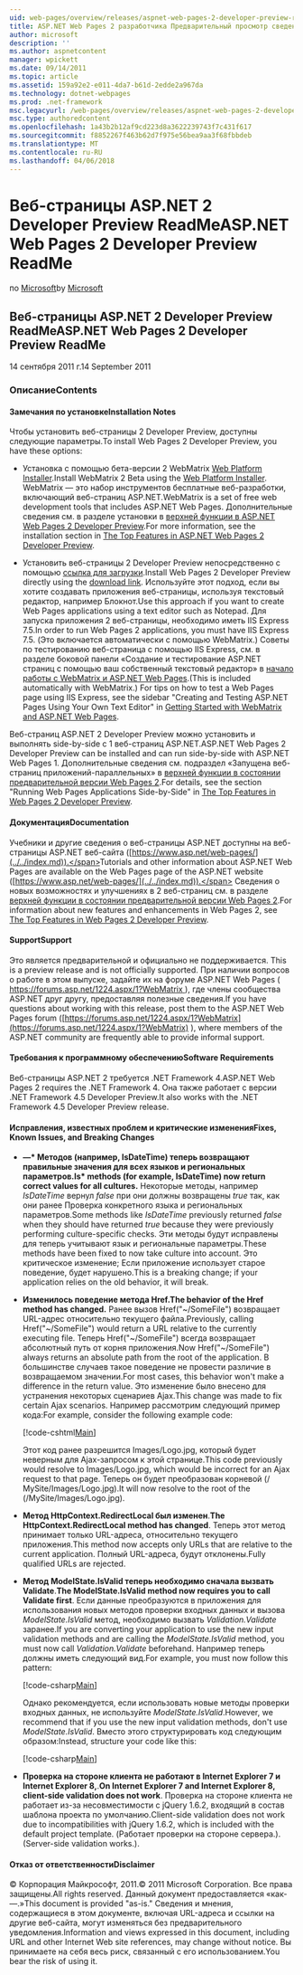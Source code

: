 ```yaml
---
uid: web-pages/overview/releases/aspnet-web-pages-2-developer-preview-readme
title: ASP.NET Web Pages 2 разработчика Предварительный просмотр сведений | Документы Microsoft
author: microsoft
description: ''
ms.author: aspnetcontent
manager: wpickett
ms.date: 09/14/2011
ms.topic: article
ms.assetid: 159a92e2-e011-4da7-b61d-2edde2a967da
ms.technology: dotnet-webpages
ms.prod: .net-framework
msc.legacyurl: /web-pages/overview/releases/aspnet-web-pages-2-developer-preview-readme
msc.type: authoredcontent
ms.openlocfilehash: 1a43b2b12af9cd223d8a3622239743f7c431f617
ms.sourcegitcommit: f8852267f463b62d7f975e56bea9aa3f68fbbdeb
ms.translationtype: MT
ms.contentlocale: ru-RU
ms.lasthandoff: 04/06/2018
---
```

<a name="aspnet-web-pages-2-developer-preview-readme"></a><span data-ttu-id="eae59-102">Веб-страницы ASP.NET 2 Developer Preview ReadMe</span><span class="sxs-lookup"><span data-stu-id="eae59-102">ASP.NET Web Pages 2 Developer Preview ReadMe</span></span>
====================
<span data-ttu-id="eae59-103">по [Microsoft](https://github.com/microsoft)</span><span class="sxs-lookup"><span data-stu-id="eae59-103">by [Microsoft](https://github.com/microsoft)</span></span>

## <a name="aspnet-web-pages-2-developer-preview-readme"></a><span data-ttu-id="eae59-104">Веб-страницы ASP.NET 2 Developer Preview ReadMe</span><span class="sxs-lookup"><span data-stu-id="eae59-104">ASP.NET Web Pages 2 Developer Preview ReadMe</span></span>

<span data-ttu-id="eae59-105">14 сентября 2011 г.</span><span class="sxs-lookup"><span data-stu-id="eae59-105">14 September 2011</span></span>

### <a name="contents"></a><span data-ttu-id="eae59-106">Описание</span><span class="sxs-lookup"><span data-stu-id="eae59-106">Contents</span></span>

#### <a id="_Toc303701284"></a>  <span data-ttu-id="eae59-107">Замечания по установке</span><span class="sxs-lookup"><span data-stu-id="eae59-107">Installation Notes</span></span>

<span data-ttu-id="eae59-108">Чтобы установить веб-страницы 2 Developer Preview, доступны следующие параметры.</span><span class="sxs-lookup"><span data-stu-id="eae59-108">To install Web Pages 2 Developer Preview, you have these options:</span></span>

- <span data-ttu-id="eae59-109">Установка с помощью бета-версии 2 WebMatrix [Web Platform Installer](https://go.microsoft.com/fwlink/?LinkId=226883).</span><span class="sxs-lookup"><span data-stu-id="eae59-109">Install WebMatrix 2 Beta using the [Web Platform Installer](https://go.microsoft.com/fwlink/?LinkId=226883).</span></span> <span data-ttu-id="eae59-110">WebMatrix — это набор инструментов бесплатные веб-разработки, включающий веб-страниц ASP.NET.</span><span class="sxs-lookup"><span data-stu-id="eae59-110">WebMatrix is a set of free web development tools that includes ASP.NET Web Pages.</span></span> <span data-ttu-id="eae59-111">Дополнительные сведения см. в разделе установки в [верхней функции в ASP.NET Web Pages 2 Developer Preview](https://go.microsoft.com/fwlink/?LinkID=227824).</span><span class="sxs-lookup"><span data-stu-id="eae59-111">For more information, see the installation section in [The Top Features in ASP.NET Web Pages 2 Developer Preview](https://go.microsoft.com/fwlink/?LinkID=227824).</span></span>

- <span data-ttu-id="eae59-112">Установить веб-страницы 2 Developer Preview непосредственно с помощью [ссылка для загрузки](https://go.microsoft.com/fwlink/?LinkID=226335).</span><span class="sxs-lookup"><span data-stu-id="eae59-112">Install Web Pages 2 Developer Preview directly using the [download link](https://go.microsoft.com/fwlink/?LinkID=226335).</span></span> <span data-ttu-id="eae59-113">Используйте этот подход, если вы хотите создавать приложения веб-страницы, используя текстовый редактор, например Блокнот.</span><span class="sxs-lookup"><span data-stu-id="eae59-113">Use this approach if you want to create Web Pages applications using a text editor such as Notepad.</span></span> <span data-ttu-id="eae59-114">Для запуска приложения 2 веб-страницы, необходимо иметь IIS Express 7.5.</span><span class="sxs-lookup"><span data-stu-id="eae59-114">In order to run Web Pages 2 applications, you must have IIS Express 7.5.</span></span> <span data-ttu-id="eae59-115">(Это включается автоматически с помощью WebMatrix.) Советы по тестированию веб-страница с помощью IIS Express, см. в разделе боковой панели «Создание и тестирование ASP.NET страниц с помощью ваш собственный текстовый редактор» в [начало работы с WebMatrix и ASP.NET Web Pages](https://go.microsoft.com/fwlink/?LinkId=202889).</span><span class="sxs-lookup"><span data-stu-id="eae59-115">(This is included automatically with WebMatrix.) For tips on how to test a Web Pages page using IIS Express, see the sidebar "Creating and Testing ASP.NET Pages Using Your Own Text Editor" in [Getting Started with WebMatrix and ASP.NET Web Pages](https://go.microsoft.com/fwlink/?LinkId=202889).</span></span>

<span data-ttu-id="eae59-116">Веб-страниц ASP.NET 2 Developer Preview можно установить и выполнять side-by-side с 1 веб-страниц ASP.NET.</span><span class="sxs-lookup"><span data-stu-id="eae59-116">ASP.NET Web Pages 2 Developer Preview can be installed and can run side-by-side with ASP.NET Web Pages 1.</span></span> <a id="a"></a><span data-ttu-id="eae59-117">Дополнительные сведения см. подраздел «Запущена веб-страниц приложений-параллельных» в [верхней функции в состоянии предварительной версии Web Pages 2](https://go.microsoft.com/fwlink/?LinkID=227824).</span><span class="sxs-lookup"><span data-stu-id="eae59-117">For details, see the section "Running Web Pages Applications Side-by-Side" in [The Top Features in Web Pages 2 Developer Preview](https://go.microsoft.com/fwlink/?LinkID=227824).</span></span>

#### <a id="_Toc303701285"></a>  <span data-ttu-id="eae59-118">Документация</span><span class="sxs-lookup"><span data-stu-id="eae59-118">Documentation</span></span>

<span data-ttu-id="eae59-119">Учебники и другие сведения о веб-страницы ASP.NET доступны на веб-страницы ASP.NET веб-сайта ([https://www.asp.net/web-pages/](../../index.md)).</span><span class="sxs-lookup"><span data-stu-id="eae59-119">Tutorials and other information about ASP.NET Web Pages are available on the Web Pages page of the ASP.NET website ([https://www.asp.net/web-pages/](../../index.md)).</span></span> <span data-ttu-id="eae59-120">Сведения о новых возможностях и улучшениях в 2 веб-страниц см. в разделе [верхней функции в состоянии предварительной версии Web Pages 2](https://go.microsoft.com/fwlink/?LinkID=227824).</span><span class="sxs-lookup"><span data-stu-id="eae59-120">For information about new features and enhancements in Web Pages 2, see [The Top Features in Web Pages 2 Developer Preview](https://go.microsoft.com/fwlink/?LinkID=227824).</span></span>

#### <a id="_Toc303701286"></a>  <span data-ttu-id="eae59-121">Support</span><span class="sxs-lookup"><span data-stu-id="eae59-121">Support</span></span>

<a id="_Toc209852135"></a><span data-ttu-id="eae59-122"><a id="_Toc255833657"></a> Это является предварительной и официально не поддерживается.</span><span class="sxs-lookup"><span data-stu-id="eae59-122"><a id="_Toc255833657"></a> This is a preview release and is not officially supported.</span></span> <span data-ttu-id="eae59-123">При наличии вопросов о работе в этом выпуске, задайте их на форуме ASP.NET Web Pages ([ https://forums.asp.net/1224.aspx/1?WebMatrix ](https://forums.asp.net/1224.aspx/1?WebMatrix) ), где члены сообщества ASP.NET друг другу, предоставляя полезные сведения.</span><span class="sxs-lookup"><span data-stu-id="eae59-123">If you have questions about working with this release, post them to the ASP.NET Web Pages forum ([https://forums.asp.net/1224.aspx/1?WebMatrix](https://forums.asp.net/1224.aspx/1?WebMatrix) ), where members of the ASP.NET community are frequently able to provide informal support.</span></span>

#### <a id="_Toc303701287"></a>  <span data-ttu-id="eae59-124">Требования к программному обеспечению</span><span class="sxs-lookup"><span data-stu-id="eae59-124">Software Requirements</span></span>

<span data-ttu-id="eae59-125">Веб-страницы ASP.NET 2 требуется .NET Framework 4.</span><span class="sxs-lookup"><span data-stu-id="eae59-125">ASP.NET Web Pages 2 requires the .NET Framework 4.</span></span> <span data-ttu-id="eae59-126">Она также работает с версии .NET Framework 4.5 Developer Preview.</span><span class="sxs-lookup"><span data-stu-id="eae59-126">It also works with the .NET Framework 4.5 Developer Preview release.</span></span>

<a id="_Toc303701288"></a><a id="_Breaking_Changes"></a>

#### <a name="fixes-known-issues-and-breaking-changes"></a><span data-ttu-id="eae59-127">Исправления, известных проблем и критические изменения</span><span class="sxs-lookup"><span data-stu-id="eae59-127">Fixes, Known Issues, and Breaking Changes</span></span>

<a id="_Toc224729061"></a><a id="_Toc238051347"></a>

- <span data-ttu-id="eae59-128">**—\* Методов (например, IsDateTime) теперь возвращают правильные значения для всех языков и региональных параметров.**</span><span class="sxs-lookup"><span data-stu-id="eae59-128">**Is\* methods (for example, IsDateTime) now return correct values for all cultures.**</span></span> <span data-ttu-id="eae59-129">Некоторые методы, например *IsDateTime* вернул *false* при они должны возвращены *true* так, как они ранее Проверка конкретного языка и региональных параметров.</span><span class="sxs-lookup"><span data-stu-id="eae59-129">Some methods like *IsDateTime* previously returned *false* when they should have returned *true* because they were previously performing culture-specific checks.</span></span> <span data-ttu-id="eae59-130">Эти методы будут исправлены для теперь учитывают язык и региональные параметры.</span><span class="sxs-lookup"><span data-stu-id="eae59-130">These methods have been fixed to now take culture into account.</span></span> <span data-ttu-id="eae59-131">Это критическое изменение; Если приложение использует старое поведение, будет нарушено.</span><span class="sxs-lookup"><span data-stu-id="eae59-131">This is a breaking change; if your application relies on the old behavior, it will break.</span></span>
- <span data-ttu-id="eae59-132">**Изменилось поведение метода Href.**</span><span class="sxs-lookup"><span data-stu-id="eae59-132">**The behavior of the Href method has changed.**</span></span> <span data-ttu-id="eae59-133">Ранее вызов Href("~/SomeFile") возвращает URL-адрес относительно текущего файла.</span><span class="sxs-lookup"><span data-stu-id="eae59-133">Previously, calling Href("~/SomeFile") would return a URL relative to the currently executing file.</span></span> <span data-ttu-id="eae59-134">Теперь Href("~/SomeFile") всегда возвращает абсолютный путь от корня приложения.</span><span class="sxs-lookup"><span data-stu-id="eae59-134">Now Href("~/SomeFile") always returns an absolute path from the root of the application.</span></span> <span data-ttu-id="eae59-135">В большинстве случаев такое поведение не провести различие в возвращаемом значении.</span><span class="sxs-lookup"><span data-stu-id="eae59-135">For most cases, this behavior won't make a difference in the return value.</span></span> <span data-ttu-id="eae59-136">Это изменение было внесено для устранения некоторых сценариев Ajax.</span><span class="sxs-lookup"><span data-stu-id="eae59-136">This change was made to fix certain Ajax scenarios.</span></span> <span data-ttu-id="eae59-137">Например рассмотрим следующий пример кода:</span><span class="sxs-lookup"><span data-stu-id="eae59-137">For example, consider the following example code:</span></span> 

    [!code-cshtml[Main](aspnet-web-pages-2-developer-preview-readme/samples/sample1.cshtml)]

    <span data-ttu-id="eae59-138">Этот код ранее разрешится Images/Logo.jpg, который будет неверным для Ajax-запросом к этой странице.</span><span class="sxs-lookup"><span data-stu-id="eae59-138">This code previously would resolve to Images/Logo.jpg, which would be incorrect for an Ajax request to that page.</span></span> <span data-ttu-id="eae59-139">Теперь он будет преобразован корневой (/ MySite/Images/Logo.jpg).</span><span class="sxs-lookup"><span data-stu-id="eae59-139">It will now resolve to the root of the (/MySite/Images/Logo.jpg).</span></span>
- <span data-ttu-id="eae59-140">**Метод HttpContext.RedirectLocal был изменен**.</span><span class="sxs-lookup"><span data-stu-id="eae59-140">**The HttpContext.RedirectLocal method has changed**.</span></span> <span data-ttu-id="eae59-141">Теперь этот метод принимает только URL-адреса, относительно текущего приложения.</span><span class="sxs-lookup"><span data-stu-id="eae59-141">This method now accepts only URLs that are relative to the current application.</span></span> <span data-ttu-id="eae59-142">Полный URL-адреса, будут отклонены.</span><span class="sxs-lookup"><span data-stu-id="eae59-142">Fully qualified URLs are rejected.</span></span>
- <span data-ttu-id="eae59-143">**Метод ModelState.IsValid теперь необходимо сначала вызвать Validate**.</span><span class="sxs-lookup"><span data-stu-id="eae59-143">**The ModelState.IsValid method now requires you to call Validate first**.</span></span> <span data-ttu-id="eae59-144">Если данные преобразуются в приложения для использования новых методов проверки входных данных и вызова *ModelState.IsValid* метод, необходимо вызвать *Validation.Validate* заранее.</span><span class="sxs-lookup"><span data-stu-id="eae59-144">If you are converting your application to use the new input validation methods and are calling the *ModelState.IsValid* method, you must now call *Validation.Validate* beforehand.</span></span> <span data-ttu-id="eae59-145">Например теперь должны иметь следующий вид.</span><span class="sxs-lookup"><span data-stu-id="eae59-145">For example, you must now follow this pattern:</span></span> 

    [!code-csharp[Main](aspnet-web-pages-2-developer-preview-readme/samples/sample2.cs)]

  <span data-ttu-id="eae59-146">Однако рекомендуется, если использовать новые методы проверки входных данных, не используйте *ModelState.IsValid*.</span><span class="sxs-lookup"><span data-stu-id="eae59-146">However, we recommend that if you use the new input validation methods, don't use *ModelState.IsValid*.</span></span> <span data-ttu-id="eae59-147">Вместо этого структурировать код следующим образом:</span><span class="sxs-lookup"><span data-stu-id="eae59-147">Instead, structure your code like this:</span></span> 

    [!code-csharp[Main](aspnet-web-pages-2-developer-preview-readme/samples/sample3.cs)]
- <span data-ttu-id="eae59-148">**Проверка на стороне клиента не работают в Internet Explorer 7 и Internet Explorer 8,**.</span><span class="sxs-lookup"><span data-stu-id="eae59-148">**On Internet Explorer 7 and Internet Explorer 8, client-side validation does not work**.</span></span> <span data-ttu-id="eae59-149">Проверка на стороне клиента не работает из-за несовместимости с jQuery 1.6.2, входящий в состав шаблона проекта по умолчанию.</span><span class="sxs-lookup"><span data-stu-id="eae59-149">Client-side validation does not work due to incompatibilities with jQuery 1.6.2, which is included with the default project template.</span></span> <span data-ttu-id="eae59-150">(Работает проверки на стороне сервера.).</span><span class="sxs-lookup"><span data-stu-id="eae59-150">(Server-side validation works.).</span></span>

#### <a id="_Toc303701289"></a>  <span data-ttu-id="eae59-151">Отказ от ответственности</span><span class="sxs-lookup"><span data-stu-id="eae59-151">Disclaimer</span></span>

<span data-ttu-id="eae59-152">© Корпорация Майкрософт, 2011.</span><span class="sxs-lookup"><span data-stu-id="eae59-152">© 2011 Microsoft Corporation.</span></span> <span data-ttu-id="eae59-153">Все права защищены.</span><span class="sxs-lookup"><span data-stu-id="eae59-153">All rights reserved.</span></span> <span data-ttu-id="eae59-154">Данный документ предоставляется «как-—.»</span><span class="sxs-lookup"><span data-stu-id="eae59-154">This document is provided "as-is."</span></span> <span data-ttu-id="eae59-155">Сведения и мнения, содержащиеся в этом документе, включая URL-адреса и ссылки на другие веб-сайта, могут изменяться без предварительного уведомления.</span><span class="sxs-lookup"><span data-stu-id="eae59-155">Information and views expressed in this document, including URL and other Internet Web site references, may change without notice.</span></span> <span data-ttu-id="eae59-156">Вы принимаете на себя весь риск, связанный с его использованием.</span><span class="sxs-lookup"><span data-stu-id="eae59-156">You bear the risk of using it.</span></span>
